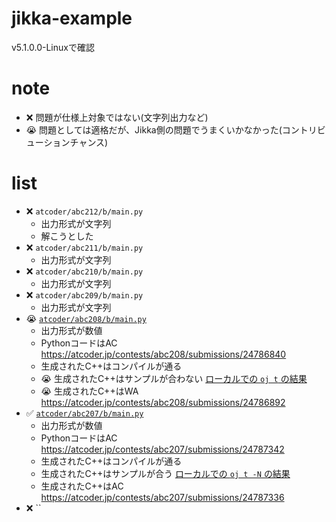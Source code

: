 # jikka-example
v5.1.0.0-Linuxで確認

# note
- :x: 問題が仕様上対象ではない(文字列出力など)
- :sob: 問題としては適格だが、Jikka側の問題でうまくいかなかった(コントリビューションチャンス)

# list
- :x: `atcoder/abc212/b/main.py`
  - 出力形式が文字列
  - 解こうとした
- :x: `atcoder/abc211/b/main.py`
  - 出力形式が文字列
- :x: `atcoder/abc210/b/main.py`
  - 出力形式が文字列
- :x: `atcoder/abc209/b/main.py`
  - 出力形式が文字列
- :sob: [`atcoder/abc208/b/main.py`](atcoder/abc208/b/main.py)
  - 出力形式が数値
  - PythonコードはAC https://atcoder.jp/contests/abc208/submissions/24786840
  - 生成されたC++はコンパイルが通る
  - :sob: 生成されたC++はサンプルが合わない [ローカルでの `oj t` の結果](./atcoder/abc208/b/result_as_generated_cpp)
  - :sob: 生成されたC++はWA https://atcoder.jp/contests/abc208/submissions/24786892
- :white_check_mark: [`atcoder/abc207/b/main.py`](atcoder/abc207/b/main.py)
  - 出力形式が数値
  - PythonコードはAC https://atcoder.jp/contests/abc207/submissions/24787342
  - 生成されたC++はコンパイルが通る
  - 生成されたC++はサンプルが合う [ローカルでの `oj t -N` の結果](atcoder/abc207/b/result_as_generated_cpp)
  - 生成されたC++はAC https://atcoder.jp/contests/abc207/submissions/24787336
- :x: ``